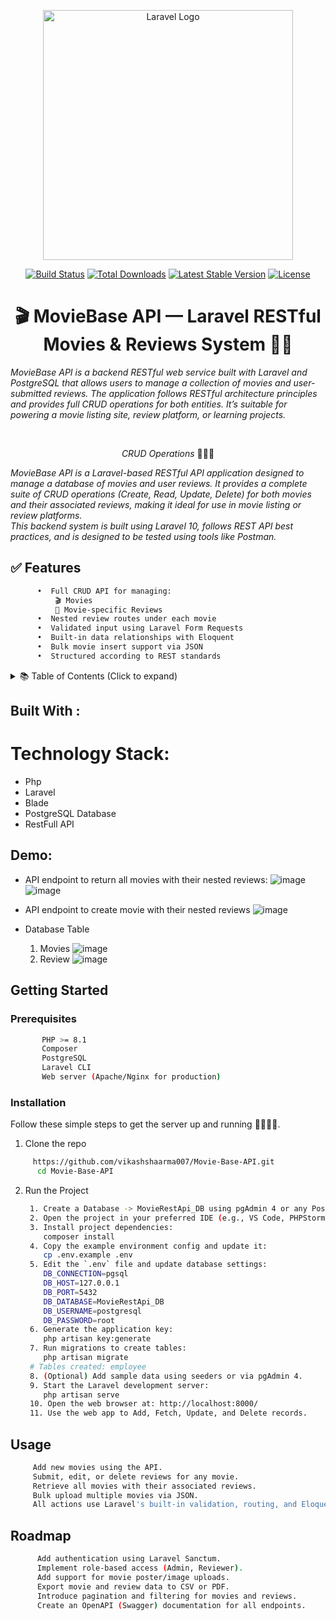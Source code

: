 <p align="center"><a href="https://laravel.com" target="_blank"><img src="https://raw.githubusercontent.com/laravel/art/master/logo-lockup/5%20SVG/2%20CMYK/1%20Full%20Color/laravel-logolockup-cmyk-red.svg" width="400" alt="Laravel Logo"></a></p>

<p align="center">
<a href="https://github.com/laravel/framework/actions"><img src="https://github.com/laravel/framework/workflows/tests/badge.svg" alt="Build Status"></a>
<a href="https://packagist.org/packages/laravel/framework"><img src="https://img.shields.io/packagist/dt/laravel/framework" alt="Total Downloads"></a>
<a href="https://packagist.org/packages/laravel/framework"><img src="https://img.shields.io/packagist/v/laravel/framework" alt="Latest Stable Version"></a>
<a href="https://packagist.org/packages/laravel/framework"><img src="https://img.shields.io/packagist/l/laravel/framework" alt="License"></a>
</p>




<h1 align="center">🎬 MovieBase API — Laravel RESTful Movies & Reviews System 🧮🚀</h1>
<p align="left"><i>MovieBase API is a backend RESTful web service built with Laravel and PostgreSQL that allows users to manage a collection of movies and user-submitted reviews. The application follows RESTful architecture principles and provides full CRUD operations for both entities. It’s suitable for powering a movie listing site, review platform, or learning projects.</i></p>
<br>

<p align="center"><i>CRUD Operations</i> 👨🏽‍💻 
  <br>

<p align="left"><i>MovieBase API is a Laravel-based RESTful API application designed to manage a database of movies and user reviews. It provides a complete suite of CRUD operations (Create, Read, Update, Delete) for both movies and their associated reviews, making it ideal for use in movie listing or review platforms.<br>
This backend system is built using Laravel 10, follows REST API best practices, and is designed to be tested using tools like Postman.</i></p>

 ## ✅ Features
```sh
      •  Full CRUD API for managing:
	      🎬 Movies
	      📝 Movie-specific Reviews
      •  Nested review routes under each movie
      •  Validated input using Laravel Form Requests
      •  Built-in data relationships with Eloquent
      •  Bulk movie insert support via JSON
      •  Structured according to REST standards

```

<!-- TABLE OF CONTENTS -->
<details>
  <summary>📚 Table of Contents (Click to expand)</summary>
  <ol>
    <li><a href="#about-the-project">📌 About the Project</a></li>
    <li><a href="#built-with">🛠️ Built With</a></li>
    <li><a href="#demo">📸 Demo</a></li>
    <li>
      <a href="#getting-started">🚀 Getting Started</a>
      <ul>
        <li><a href="#prerequisites">📌 Prerequisites</a></li>
        <li><a href="#installation">⚙️ Installation</a></li>
      </ul>
    </li>
    <li><a href="#usage">🧪 Usage</a></li>
    <li><a href="#roadmap">📈 Roadmap</a></li>
  </ol>
</details>



 ## Built With :
  # Technology Stack:
  * Php
  * Laravel
  * Blade
  * PostgreSQL Database
  * RestFull API
  

<!-- GETTING STARTED -->
## Demo:
* API endpoint to return all movies with their nested reviews:
 ![image](https://github.com/user-attachments/assets/53703703-8dd6-4d72-9713-adb114298714)
 ![image](https://github.com/user-attachments/assets/9375e39b-a716-4986-875e-ff277712696c)

* API endpoint to create movie with their nested reviews
  ![image](https://github.com/user-attachments/assets/3b6c77fd-2b86-4a5d-9f9b-32094603b8f2)
  
* Database Table
   1. Movies
    ![image](https://github.com/user-attachments/assets/faae628f-4d61-4fee-944a-c7c14c821bc1)
   2. Review
    ![image](https://github.com/user-attachments/assets/3f8f4706-4afa-4e61-a817-a884e70d2fe2)



## Getting Started
### Prerequisites
```sh
       PHP >= 8.1
       Composer
       PostgreSQL
       Laravel CLI
       Web server (Apache/Nginx for production)
  ```
### Installation 
   Follow these simple steps to get the server up and running 👾🧮🚀✅.
  1. Clone the repo

```sh
     https://github.com/vikashshaarma007/Movie-Base-API.git
      cd Movie-Base-API
```
2. Run the Project
   ```sh
    1. Create a Database -> MovieRestApi_DB using pgAdmin 4 or any PostgreSQL client.
    2. Open the project in your preferred IDE (e.g., VS Code, PHPStorm, Sublime Text).
    3. Install project dependencies:
       composer install
    4. Copy the example environment config and update it:
       cp .env.example .env
    5. Edit the `.env` file and update database settings:
       DB_CONNECTION=pgsql
       DB_HOST=127.0.0.1
       DB_PORT=5432
       DB_DATABASE=MovieRestApi_DB
       DB_USERNAME=postgresql
       DB_PASSWORD=root
    6. Generate the application key:
       php artisan key:generate
    7. Run migrations to create tables:
       php artisan migrate
    # Tables created: employee
    8. (Optional) Add sample data using seeders or via pgAdmin 4.
    9. Start the Laravel development server:
       php artisan serve
    10. Open the web browser at: http://localhost:8000/
    11. Use the web app to Add, Fetch, Update, and Delete records.
   ```
## Usage
```sh
     Add new movies using the API.
     Submit, edit, or delete reviews for any movie.
     Retrieve all movies with their associated reviews.
     Bulk upload multiple movies via JSON.
     All actions use Laravel's built-in validation, routing, and Eloquent ORM.

```
## Roadmap
```sh
      Add authentication using Laravel Sanctum.
      Implement role-based access (Admin, Reviewer).
      Add support for movie poster/image uploads.
      Export movie and review data to CSV or PDF.
      Introduce pagination and filtering for movies and reviews.
      Create an OpenAPI (Swagger) documentation for all endpoints.
```
